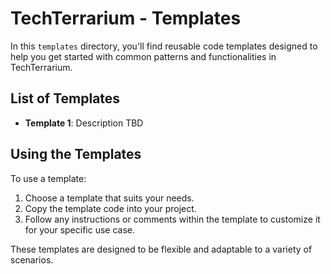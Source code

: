# TechTerrarium - Templates

In this `templates` directory, you'll find reusable code templates designed to
help you get started with common patterns and functionalities in TechTerrarium.

## List of Templates

- **Template 1**: Description TBD


## Using the Templates

To use a template:
1. Choose a template that suits your needs.
2. Copy the template code into your project.
3. Follow any instructions or comments within the template to customize it for
your specific use case.

These templates are designed to be flexible and adaptable to a variety of
scenarios.
